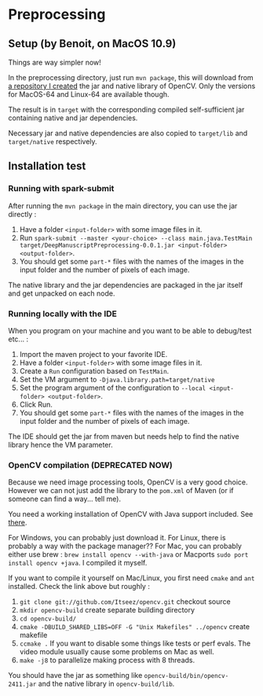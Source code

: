 # Preprocessing #

## Setup (by Benoit, on MacOS 10.9) ##

Things are way simpler now!

In the preprocessing directory, just run `mvn package`, this will download from [a repository I created](https://github.com/Atanahel/opencv-maven-repo) the jar and native library of OpenCV. Only the versions for MacOS-64 and Linux-64 are available though.

The result is in `target` with the corresponding compiled self-sufficient jar containing native and jar dependencies.

Necessary jar and native dependencies are also copied to `target/lib` and `target/native` respectively.

## Installation test ##

### Running with spark-submit ###

After running the `mvn package` in the main directory, you can use the jar directly :

1.  Have a folder `<input-folder>` with some image files in it.
1.  Run `spark-submit --master <your-choice> --class main.java.TestMain target/DeepManuscriptPreprocessing-0.0.1.jar <input-folder> <output-folder>`.
1.  You should get some `part-*` files with the names of the images in the input folder and the number of pixels of each image.

The native library and the jar dependencies are packaged in the jar itself and get unpacked on each node.

### Running locally with the IDE ###

When you program on your machine and you want to be able to debug/test etc... :

1.  Import the maven project to your favorite IDE.
1.  Have a folder `<input-folder>` with some image files in it.
1.  Create a `Run` configuration based on `TestMain`.
1.  Set the VM argument to `-Djava.library.path=target/native`
1.  Set the program argument of the configuration to `--local <input-folder> <output-folder>`.
1.  Click Run.
1.  You should get some `part-*` files with the names of the images in the input folder and the number of pixels of each image.

The IDE should get the jar from maven but needs help to find the native library hence the VM parameter.

### OpenCV compilation (DEPRECATED NOW) ###

Because we need image processing tools, OpenCV is a very good choice. However we can not just add the library to the `pom.xml` of Maven (or if someone can find a way... tell me).

You need a working installation of OpenCV with Java support included. See [there](http://docs.opencv.org/doc/tutorials/introduction/desktop_java/java_dev_intro.html).

For Windows, you can probably just download it.
For Linux, there is probably a way with the package manager??
For Mac, you can probably either use brew : `brew install opencv --with-java` or Macports `sudo port install opencv +java`. I compiled it myself.

If you want to compile it yourself on Mac/Linux, you first need `cmake` and `ant` installed. Check the link above but roughly :

1. `git clone git://github.com/Itseez/opencv.git` checkout source
1. `mkdir opencv-build` create separate building directory
1. `cd opencv-build/`
1. `cmake -DBUILD_SHARED_LIBS=OFF -G "Unix Makefiles" ../opencv` create makefile
1. `ccmake .` If you want to disable some things like tests or perf evals. The video module usually cause some problems on Mac as well.
1. `make -j8` to parallelize making process with 8 threads.

You should have the jar as something like `opencv-build/bin/opencv-2411.jar` and the native library in `opencv-build/lib`.